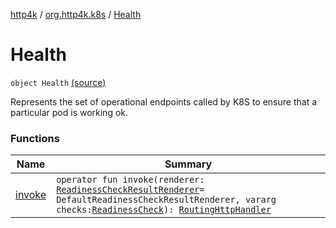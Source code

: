 [http4k](../../index.md) / [org.http4k.k8s](../index.md) / [Health](./index.md)

# Health

`object Health` [(source)](https://github.com/http4k/http4k/blob/master/http4k-k8s/src/main/kotlin/org/http4k/k8s/Health.kt#L16)

Represents the set of operational endpoints called by K8S to ensure that a particular pod is working ok.

### Functions

| Name | Summary |
|---|---|
| [invoke](invoke.md) | `operator fun invoke(renderer: `[`ReadinessCheckResultRenderer`](../-readiness-check-result-renderer/index.md)` = DefaultReadinessCheckResultRenderer, vararg checks: `[`ReadinessCheck`](../-readiness-check.md)`): `[`RoutingHttpHandler`](../../org.http4k.routing/-routing-http-handler/index.md) |
